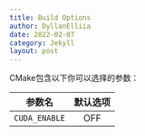 ```yaml
---
title: Build Options
author: DyllanElliia
date: 2022-02-07
category: Jekyll
layout: post
---
```



CMake包含以下你可以选择的参数：

|    参数名     | 默认选项 |
| :-----------: | :------: |
| `CUDA_ENABLE` |   OFF    |

